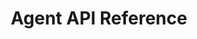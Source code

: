 ---
title: "Agent API Reference"
version: "0.2"
menu: 
    agent_api: 
        identifier: "API Reference"
    agent_api_reference:
        identifier: "0.2"
desc: "Join the messaging protocol as an agent."
color: "#ee5201"
---
